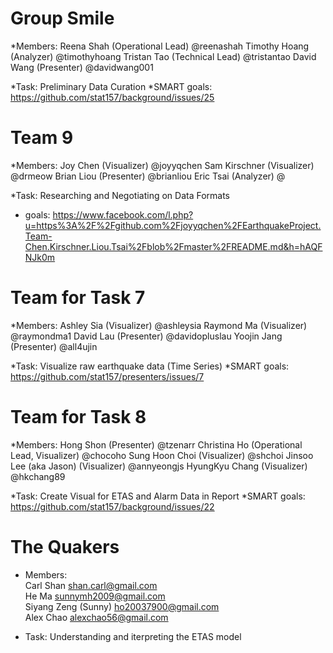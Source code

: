 Group Smile
=========
*Members:
Reena Shah (Operational Lead) @reenashah
Timothy Hoang (Analyzer) @timothyhoang
Tristan Tao (Technical Lead) @tristantao 
David Wang (Presenter) @davidwang001

*Task: Preliminary Data Curation
*SMART goals: https://github.com/stat157/background/issues/25


Team 9
=========
*Members:
Joy Chen	(Visualizer)	@joyyqchen
Sam Kirschner	(Visualizer)	@drmeow
Brian Liou	(Presenter)	@brianliou
Eric Tsai	(Analyzer)	@

*Task: Researching and Negotiating on Data Formats
* goals: https://www.facebook.com/l.php?u=https%3A%2F%2Fgithub.com%2Fjoyyqchen%2FEarthquakeProject.Team-Chen.Kirschner.Liou.Tsai%2Fblob%2Fmaster%2FREADME.md&h=hAQFNJk0m

Team for Task 7
=========
*Members:
Ashley Sia (Visualizer) @ashleysia
Raymond Ma (Visualizer) @raymondma1
David Lau (Presenter) @davidopluslau 
Yoojin Jang (Presenter) @all4ujin 

*Task: Visualize raw earthquake data (Time Series)
*SMART goals: https://github.com/stat157/presenters/issues/7

Team for Task 8
=========
*Members:
Hong Shon (Presenter) @tzenarr 
Christina Ho (Operational Lead, Visualizer) @chocoho
Sung Hoon Choi (Visualizer) @shchoi
Jinsoo Lee (aka Jason) (Visualizer) @annyeongjs
HyungKyu Chang (Visualizer) @hkchang89

*Task: Create Visual for ETAS and Alarm Data in Report
*SMART goals: https://github.com/stat157/background/issues/22


The Quakers  
=============  
* Members:  
Carl Shan <shan.carl@gmail.com>  
He Ma <sunnymh2009@gmail.com>  
Siyang Zeng (Sunny) <ho20037900@gmail.com>  
Alex Chao <alexchao56@gmail.com>  

* Task: Understanding and iterpreting the ETAS model  

